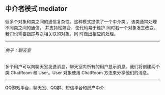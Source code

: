 ## 中介者模式 mediator
低多个对象和类之间的通信复杂性。这种模式提供了一个中介类,，该类通常处理不同类之间的通信，
并支持松耦合，使代码易于维护.同时若一个对象发生改变，我们也需要跟踪与之相关联的对象，同
时做出相应的处理。

---

###### 例子：聊天室
多个用户可以向聊天室发送消息，聊天室向所有的用户显示消息。我们将创建两个类 ChatRoom
 和 User。User 对象使用 ChatRoom 方法来分享他们的消息。

---

QQ游戏平台，聊天室、QQ群、短信平台和房产中介.
